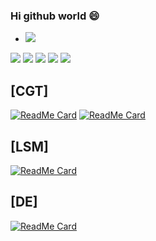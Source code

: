 ### Hi github world 😄   
- <a title="Hits" target="_blank" href="https://github.com/brinkqiang/brinkqiang"><img src="https://hits.b3log.org/brinkqiang/brinkqiang.svg"></a>



<!--
**brinkqiang/brinkqiang** is a ✨ _special_ ✨ repository because its `README.md` (this file) appears on your GitHub profile.

Here are some ideas to get you started:

- 🔭 I’m currently working on ...
- 🌱 I’m currently learning ...
- 👯 I’m looking to collaborate on ...
- 🤔 I’m looking for help with ...
- 💬 Ask me about ...
- 📫 How to reach me: ...
- 😄 Pronouns: ...
- ⚡ Fun fact: ...
-->

![](https://github-profile-summary-cards.vercel.app/api/cards/profile-details?username=brinkqiang&theme=github)
![](https://github-profile-summary-cards.vercel.app/api/cards/repos-per-language?username=brinkqiang&theme=github)
![](https://github-profile-summary-cards.vercel.app/api/cards/most-commit-language?username=brinkqiang&theme=github)
![](https://github-profile-summary-cards.vercel.app/api/cards/stats?username=brinkqiang&theme=github)
![](https://github-profile-summary-cards.vercel.app/api/cards/productive-time?username=brinkqiang&theme=github)

## [CGT]
[![ReadMe Card](https://github-readme-stats-ten.vercel.app/api/pin/?username=brinkqiang&repo=dmsolpp)](https://github.com/brinkqiang/dmsolpp)
[![ReadMe Card](https://github-readme-stats-ten.vercel.app/api/pin/?username=brinkqiang&repo=dmormpp)](https://github.com/brinkqiang/dmormpp)

## [LSM]
[![ReadMe Card](https://github-readme-stats-ten.vercel.app/api/pin/?username=brinkqiang&repo=luapb)](https://github.com/brinkqiang/luapb)

## [DE]
[![ReadMe Card](https://github-readme-stats-ten.vercel.app/api/pin/?username=brinkqiang&repo=vscode-ssh)](https://github.com/brinkqiang/vscode-ssh)

